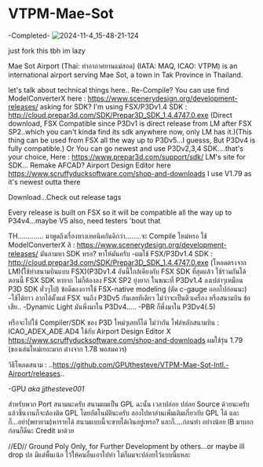 # VTPM-Mae-Sot

-Completed-
![2024-11-4_15-48-21-124](https://github.com/user-attachments/assets/ae855386-0888-4791-ac57-1e450ef4458c)

just fork this tbh im lazy

Mae Sot Airport (Thai: ท่าอากาศยานแม่สอด) (IATA: MAQ, ICAO: VTPM) is an international airport serving Mae Sot, a town in Tak Province in Thailand.


let's talk about technical things here..
Re-Compile? You can use find ModelConverterX here : https://www.scenerydesign.org/development-releases/
asking for SDK? I'm using FSX/P3Dv1.4 SDK : http://cloud.prepar3d.com/SDK/Prepar3D_SDK_1.4.4747.0.exe (Direct download, FSX Compatible since P3Dv1 is direct release from LM after FSX SP2..which you can't kinda find its sdk anywhere now, only LM has it.)(This thing can be used from FSX all the way up to P3Dv5...I guesss, But P3Dv4 is fully compatible.)
Or You can go newest and use P3Dv2,3,4 SDK....that's your choice, Here : https://www.prepar3d.com/support/sdk/ LM's site for SDK... 
Remake AFCAD? Airport Design Editor here https://www.scruffyducksoftware.com/shop-and-downloads I use V1.79 as it's newest outta there


Download...Check out release tags


Every release is built on FSX so it will be compatible all the way up to P34v4...maybe V5 also, need testers 'bout that

TH.............
มาพูดถึงเรื่องทางเทคนิคกันดีกว่า........จะ Compile ใหม่หรอ ใช้ ModelConverterX สิ : https://www.scenerydesign.org/development-releases/ มันถามหา SDK หรอ? หาให้มันครับ
-ผมใช้ FSX/P3Dv1.4 SDK : http://cloud.prepar3d.com/SDK/Prepar3D_SDK_1.4.4747.0.exe (โหลดตรงจาก LM)(ใช้ทำสนามบินแบบ FSX)(P3Dv1.4 อันนี้ใกล้เคียงกับ FSX SDK ที่สุดแล้ว ใช้ร่วมกันได้ ตอนนี้ FSX SDK หายาก ไม่ก็ต้องลง FSX SP2 ยุ่งยาก ในขณะที่ P3Dv1.4 ลงเปล่าๆเหมือน P3D SDK ทั่วๆไป)
ข้อดีของการใช้ FSX-native modeling (ตัด c-gauge ออกไปก่อนนะ)
-ใช้ได้ยาว ลากได้ตั้งแต่ FSX  จนถึง P3Dv5 กันเลยทีเดียว ไม่ว่าจะเป็นตีวเครื่อง หรือสนามบิน
ข้อเสีย..
-Dynamic Light  มันพึ่งมาใน P3Dv4.....
-PBR ก็พึ่งมาใน P3Dv4(.5)

หรือจะไปใช้ Compiler/SDK ของ P3D ใหม่ๆเลยก็ได้ ไม่ว่ากัน 
ไฟล์หลักสนามบิน : ICAO_ADEX_ADE.AD4
ใช้กับ Airport Design Editor X https://www.scruffyducksoftware.com/shop-and-downloads ผมใช้รุ่น 1.79 (ของเล่นใหม่เยอะมาก ต่างจาก 1.78 พอสมควร)

วิธีโหลดสนาม :
..https://github.com/GPUthesteve/VTPM-Mae-Sot-Intl.-Airport/releases..


-GPU *aka jjthesteve001*

สำหรับพวก Port สนามนะครับ สนามผมเป็น GPL ฉะนั้น เวลาปล่อย ปล่อย Source ด้วยนะครับ แล้วชิ้นงานก็จะต้องติด GPL โดยอัตโนมัตินะครับ ลองไปหาอ่านเพิ่มเติมเกี่ยวกับ GPL ได้
และก็...อย่า(พยายาม)หารายได้ สนามแบบนี้จะขายได้เงินอยู่เหรอ?
และก็....ก่อนทำ อย่างน้อย IB มาบอกก่อนก็ดีนะ Credit มาด้วย


//ED// Ground Poly Only, for Further Development by others...or maybe ill drop 
ปล มีแต่พื้นเน้อ ไว้ให้คนอื่นเอาไปทำ ไม่ก็ผมจะปล่อยไว้แบบนี้แหละ 
